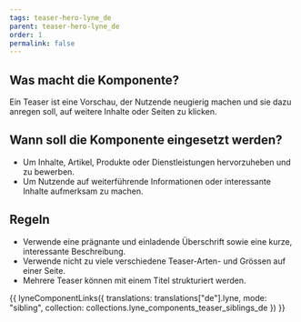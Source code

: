 ```yaml
---
tags: teaser-hero-lyne_de
parent: teaser-hero-lyne_de
order: 1
permalink: false
---
```


## Was macht die Komponente?
Ein Teaser ist eine Vorschau, der Nutzende neugierig machen und sie dazu anregen soll, auf weitere Inhalte oder Seiten zu klicken.

## Wann soll die Komponente eingesetzt werden?
* Um Inhalte, Artikel, Produkte oder Dienstleistungen hervorzuheben und zu bewerben.
* Um Nutzende auf weiterführende Informationen oder interessante Inhalte aufmerksam zu machen.

## Regeln
* Verwende eine prägnante und einladende Überschrift sowie eine kurze, interessante Beschreibung.
* Verwende nicht zu viele verschiedene Teaser-Arten- und Grössen auf einer Seite.
* Mehrere Teaser können mit einem Titel strukturiert werden.

{{ lyneComponentLinks({
  translations: translations["de"].lyne,
  mode: "sibling",
  collection: collections.lyne_components_teaser_siblings_de
}) }}